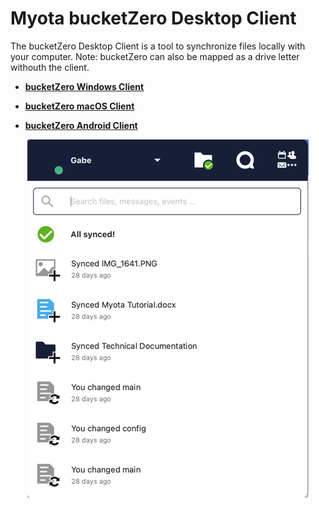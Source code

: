 # Myota bucketZero Desktop Client

The bucketZero Desktop Client is a tool to synchronize files locally with your computer. Note: bucketZero can also be mapped as a drive letter withouth the client.

- [**bucketZero Windows Client**](https://alpha.bucketzero.cloud/index.php/s/MZwxHz8ERn2EqJB/download/bucketZeroClient-202304.msi)
- [**bucketZero macOS Client**](https://alpha.bucketzero.cloud/index.php/s/cTpizFNGYiasNgw/download/bucketZero-202304.pkg)


- [**bucketZero Android Client**](https://play.google.com/store/apps/details?id=com.myotainc.bucketzero.android.client)




<p align="center">
    <img src="bZcClient.png" alt="Desktop Client on Windows" width="450">
</p>
